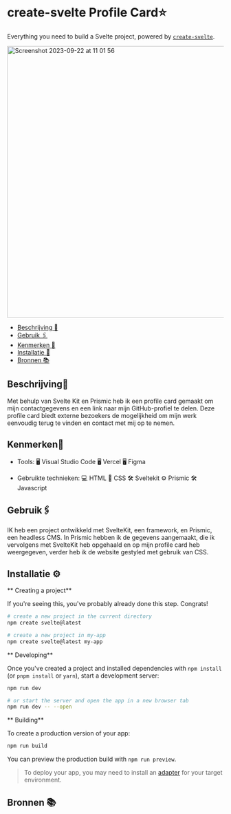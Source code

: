 # create-svelte Profile Card⭐️

Everything you need to build a Svelte project, powered by [`create-svelte`](https://github.com/sveltejs/kit/tree/master/packages/create-svelte).

<img width="631" alt="Screenshot 2023-09-22 at 11 01 56" src="https://github.com/ArexanK/your-tribe-for-life-profile-card/assets/94745953/434605f1-5ad3-460d-8cfb-555ced6c2d91">




  * [Beschrijving 📝](#beschrijving)
  * [Gebruik 🖇](#gebruik)
  * [Kenmerken 📌](#kenmerken)
  * [Installatie 📲](#installatie)
  * [Bronnen 📚](#bronnen)

## Beschrijving📝

Met behulp van Svelte Kit en Prismic heb ik een profile card gemaakt om mijn contactgegevens en een link naar mijn GitHub-profiel te delen. Deze profile card biedt externe bezoekers de mogelijkheid om mijn werk eenvoudig terug te vinden en contact met mij op te nemen.

## Kenmerken📌
* Tools: 🖥️ Visual Studio Code 🖥️ Vercel 🖥️ Figma

* Gebruikte technieken: 💻 HTML 🎨 CSS 🛠 Sveltekit ⚙️ Prismic 🛠 Javascript


## Gebruik🖇
IK heb een project ontwikkeld met SvelteKit, een framework, en Prismic, een headless CMS. In Prismic hebben ik de gegevens aangemaakt, die ik vervolgens met SvelteKit heb opgehaald en op mijn profile card heb weergegeven, verder heb ik de website gestyled met gebruik van CSS.


## Installatie ⚙️
** Creating a project**

If you're seeing this, you've probably already done this step. Congrats!

```bash
# create a new project in the current directory
npm create svelte@latest

# create a new project in my-app
npm create svelte@latest my-app
```

** Developing**

Once you've created a project and installed dependencies with `npm install` (or `pnpm install` or `yarn`), start a development server:

```bash
npm run dev

# or start the server and open the app in a new browser tab
npm run dev -- --open
```

** Building**

To create a production version of your app:

```bash
npm run build
```

You can preview the production build with `npm run preview`.

> To deploy your app, you may need to install an [adapter](https://kit.svelte.dev/docs/adapters) for your target environment.

## Bronnen 📚
